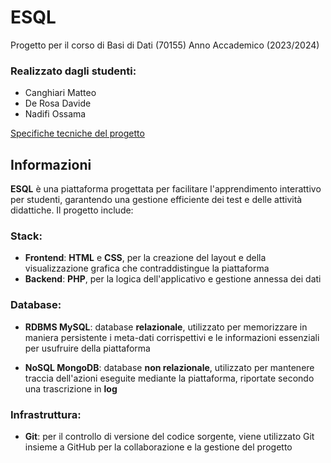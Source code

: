 # ESQL
Progetto per il corso di Basi di Dati (70155) Anno Accademico (2023/2024)

### Realizzato dagli studenti:
- Canghiari Matteo
- De Rosa Davide
- Nadifi Ossama

[Specifiche tecniche del progetto](https://virtuale.unibo.it/pluginfile.php/1792928/mod_resource/content/3/progettobd2024.pdf)

## Informazioni
**ESQL** è una piattaforma progettata per facilitare l'apprendimento interattivo per studenti, garantendo una gestione efficiente dei test e delle attività didattiche. Il progetto include:

### Stack:

- **Frontend**: __HTML__ e __CSS__, per la creazione del layout e della visualizzazione grafica che contraddistingue la piattaforma
- **Backend**: __PHP__, per la logica dell'applicativo e gestione annessa dei dati

### Database:

- **RDBMS MySQL**: database __relazionale__, utilizzato per memorizzare in maniera persistente i meta-dati corrispettivi e le informazioni essenziali per usufruire della piattaforma

- **NoSQL MongoDB**: database __non relazionale__, utilizzato per mantenere traccia dell'azioni eseguite mediante la piattaforma, riportate secondo una trascrizione in __log__

### Infrastruttura:

- **Git**: per il controllo di versione del codice sorgente, viene utilizzato Git insieme a GitHub per la collaborazione e la gestione del progetto